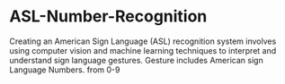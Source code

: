 # ASL-Number-Recognition
Creating an American Sign Language (ASL) recognition system involves using computer vision and machine learning techniques to interpret and understand sign language gestures. Gesture includes American sign Language Numbers. from 0-9
